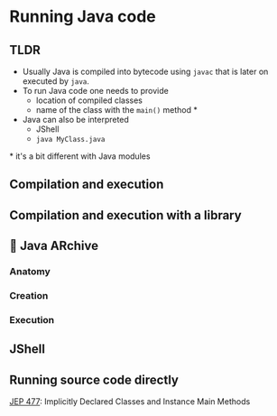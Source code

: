 # Running Java code

## TLDR

* Usually Java is compiled into bytecode using `javac` that is later on executed by `java`.
* To run Java code one needs to provide
  * location of compiled classes
  * name of the class with the `main()` method *
* Java can also be interpreted
  * JShell
  * `java MyClass.java` 

&ast; it's a bit different with Java modules

## Compilation and execution

## Compilation and execution with a library

## 🫙 Java ARchive

### Anatomy
### Creation
### Execution

## JShell

## Running source code directly

[JEP 477](https://openjdk.org/jeps/477): Implicitly Declared Classes and Instance Main Methods